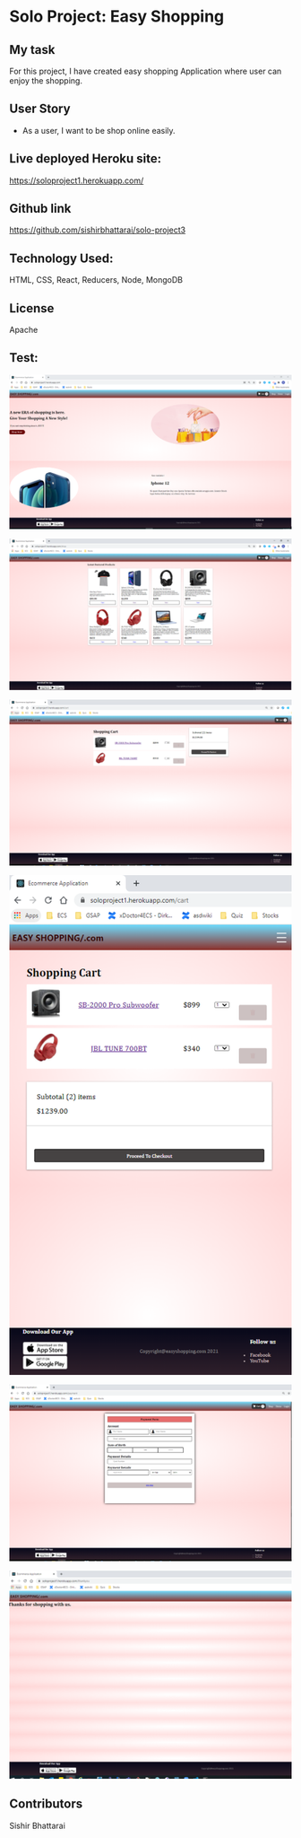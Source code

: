# Solo Project: Easy Shopping

## My task
For this project, I have created easy shopping Application where user can enjoy the shopping. 

## User Story

* As a user, I want to be shop online easily. 

## Live deployed Heroku site: 

https://soloproject1.herokuapp.com/

## Github link
https://github.com/sishirbhattarai/solo-project3

## Technology Used: 

HTML, CSS, React, Reducers, Node, MongoDB

## License
Apache

## Test:

![](./Assets/Capture1.PNG)

![](./Assets/Capture2.PNG)

![](./Assets/Capture3.PNG)

![](./Assets/Capture4.PNG)

![](./Assets/Capture5.PNG)

![](./Assets/Capture6.PNG)

## Contributors
Sishir Bhattarai